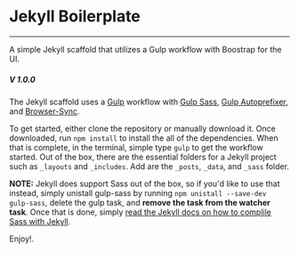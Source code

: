# Jekyll Boilerplate
---

A simple Jekyll scaffold that utilizes a Gulp workflow with Boostrap for the UI.

##### V 1.0.0

The Jekyll scaffold uses a [Gulp](https://github.com/gulpjs/gulp) workflow  with [Gulp Sass](https://github.com/dlmanning/gulp-sass), [Gulp Autoprefixer](https://github.com/sindresorhus/gulp-autoprefixer), and [Browser-Sync](https://github.com/BrowserSync/browser-sync).

To get started, either clone the repository or manually download it. Once downloaded, run ``` npm install ``` to install the all of the dependencies. When that is complete, in the terminal, simple type ```gulp``` to get the workflow started. Out of the box, there are the essential folders for a Jekyll project such as ```_layouts``` and ```_includes```. Add are the ```_posts```, ```_data```, and ```_sass``` folder.

__NOTE:__ Jekyll does support Sass out of the box, so if you'd like to use that instead, simply unistall gulp-sass by running ```npm unistall --save-dev gulp-sass```, delete the gulp task, and __remove the task from the watcher task__. Once that is done, simply [read the Jekyll docs on how to complile Sass with Jekyll](https://jekyllrb.com/docs/assets/).


Enjoy!.


